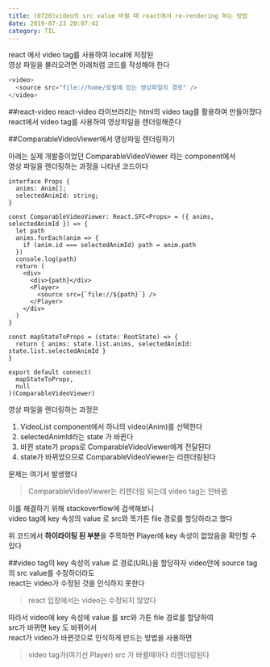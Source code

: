 ```yaml
---
title: (0720)video의 src value 바뀔 때 react에서 re-rendering 하는 방법
date: 2019-07-23 20:07:42
category: TIL
---
```


react 에서 video tag를 사용하여 local에 저장된  
영상 파일을 불러오려면 아래처럼 코드를 작성해야 한다

```js
<video>
  <source src="file://home/로컬에 있는 영상파일의 경로" />
</video>
```

##react-video
react-video 라이브러리는 html의 video tag를 활용하여 만들어졌다  
react에서 video tag를 사용하여 영상파일을 렌더링해준다

##ComparableVideoViewer에서 영상파일 렌더링하기

아래는 실제 개발중이었던 ComparableVideoViewer 라는 component에서  
영상 파일을 렌더링하는 과정을 나타낸 코드이다

```js{15,16}
interface Props {
  anims: Anim[];
  selectedAnimId: string;
}

const ComparableVideoViewer: React.SFC<Props> = ({ anims, selectedAnimId }) => {
  let path
  anims.forEach(anim => {
    if (anim.id === selectedAnimId) path = anim.path
  })
  console.log(path)
  return (
    <div>
      <div>{path}</div>
      <Player>
        <source src={`file://${path}`} />
      </Player>
    </div>
  )
}

const mapStateToProps = (state: RootState) => {
  return { anims: state.list.anims, selectedAnimId: state.list.selectedAnimId }
}

export default connect(
  mapStateToProps,
  null
)(ComparableVideoViewer)
```

영상 파일을 렌더링하는 과정은

1. VideoList component에서 하나의 video(Anim)를 선택한다
2. selectedAnimId라는 state 가 바뀐다
3. 바뀐 state가 props로 ComparableVideoViewer에게 전달된다
4. state가 바뀌었으므로 ComparableVideoViewer는 리렌더링된다

문제는 여기서 발생했다

> ComparableVideoViewer는 리렌더링 되는데 video tag는 안바뀜

이를 해결하기 위해 stackoverflow에 검색해보니  
video tag에 key 속성의 value 로 src와 똑가튼 file 경로를 할당하라고 했다

위 코드에서 **하이라이팅 된 부분**을 주목하면
Player에 key 속성이 없었음을 확인할 수 있다

##video tag의 key 속성의 value 로 경로(URL)을 할당하자
video안에 source tag의 src value를 수정하더라도  
react는 video가 수정된 것을 인식하지 못한다

> react 입장에서는 video는 수정되지 않았다

따라서 video에 key 속성에 value 를 src와 가튼 file 경로를 할당하여  
src가 바뀌면 key 도 바뀌어서  
react가 video가 바뀐것으로 인식하게 만드는 방법을 사용하면

> video tag가(여기선 Player) src 가 바뀔때마다 리렌더링된다

